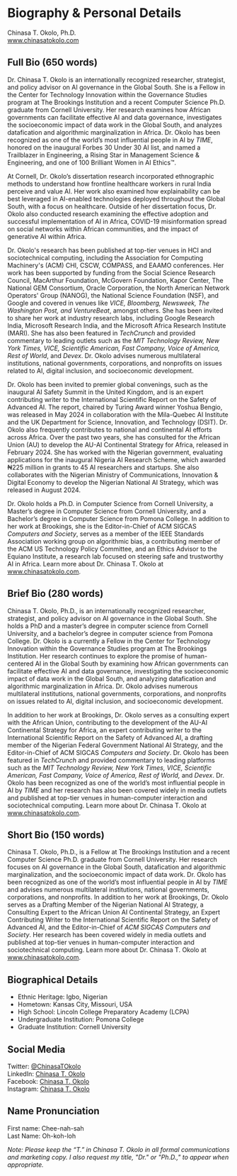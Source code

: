 # Biography & Personal Details
Chinasa T. Okolo, Ph.D. \
www.chinasatokolo.com

## Full Bio (650 words)
Dr. Chinasa T. Okolo is an internationally recognized researcher, strategist, and policy advisor on AI governance in the Global South. She is a Fellow in the Center for Technology Innovation within the Governance Studies program at The Brookings Institution and a recent Computer Science Ph.D. graduate from Cornell University. Her research examines how African governments can facilitate effective AI and data governance, investigates the socioeconomic impact of data work in the Global South, and analyzes datafication and algorithmic marginalization in Africa. Dr. Okolo has been recognized as one of the world’s most influential people in AI by _TIME_, honored on the inaugural Forbes 30 Under 30 AI list, and named a Trailblazer in Engineering, a Rising Star in Management Science & Engineering, and one of 100 Brilliant Women in AI Ethics™.
 
At Cornell, Dr. Okolo’s dissertation research incorporated ethnographic methods to understand how frontline healthcare workers in rural India perceive and value AI. Her work also examined how explainability can be best leveraged in AI-enabled technologies deployed throughout the Global South, with a focus on healthcare. Outside of her dissertation focus, Dr. Okolo also conducted research examining the effective adoption and successful implementation of AI in Africa, COVID-19 misinformation spread on social networks within African communities, and the impact of generative AI within Africa.

Dr. Okolo's research has been published at top-tier venues in HCI and sociotechnical computing, including the Association for Computing Machinery's (ACM) CHI, CSCW, COMPASS, and EAAMO conferences. Her work has been supported by funding from the Social Science Research Council, MacArthur Foundation, McGovern Foundation, Kapor Center, The National GEM Consortium, Oracle Corporation, the North American Network Operators' Group (NANOG), the National Science Foundation (NSF), and Google and covered in venues like _VICE, Bloomberg, Newsweek, The Washington Post, and VentureBeat_, amongst others. She has been invited to share her work at industry research labs, including Google Research India, Microsoft Research India, and the Microsoft Africa Research Institute (MARI). She has also been featured in _TechCrunch_ and provided commentary to leading outlets such as the _MIT Technology Review, New York Times, VICE, Scientific American, Fast Company, Voice of America, Rest of World_, and _Devex_. Dr. Okolo advises numerous multilateral institutions, national governments, corporations, and nonprofits on issues related to AI, digital inclusion, and socioeconomic development.

Dr. Okolo has been invited to premier global convenings, such as the inaugural AI Safety Summit in the United Kingdom, and is an expert contributing writer to the International Scientific Report on the Safety of Advanced AI. The report, chaired by Turing Award winner Yoshua Bengio, was released in May 2024 in collaboration with the Mila-Quebec AI Institute and the UK Department for Science, Innovation, and Technology (DSIT). Dr. Okolo also frequently contributes to national and continental AI efforts across Africa. Over the past two years, she has consulted for the African Union (AU) to develop the AU-AI Continental Strategy for Africa, released in February 2024. She has worked with the Nigerian government, evaluating applications for the inaugural Nigeria AI Research Scheme, which awarded ₦225 million in grants to 45 AI researchers and startups. She also collaborates with the Nigerian Ministry of Communications, Innovation & Digital Economy to develop the Nigerian National AI Strategy, which was released in August 2024.
 
Dr. Okolo holds a Ph.D. in Computer Science from Cornell University, a Master’s degree in Computer Science from Cornell University, and a Bachelor’s degree in Computer Science from Pomona College. In addition to her work at Brookings, she is the Editor-in-Chief of ACM SIGCAS _Computers and Society_, serves as a member of the IEEE Standards Association working group on algorithmic bias, a contributing member of the ACM US Technology Policy Committee, and an Ethics Advisor to the Equiano Institute, a research lab focused on steering safe and trustworthy AI in Africa. Learn more about Dr. Chinasa T. Okolo at www.chinasatokolo.com.

## Brief Bio (280 words)
Chinasa T. Okolo, Ph.D., is an internationally recognized researcher, strategist, and policy advisor on AI governance in the Global South. She holds a PhD and a master’s degree in computer science from Cornell University, and a bachelor’s degree in computer science from Pomona College. Dr. Okolo is a currently a Fellow in the Center for Technology Innovation within the Governance Studies program at The Brookings Institution. Her research continues to explore the promise of human-centered AI in the Global South by examining how African governments can facilitate effective AI and data governance, investigating the socioeconomic impact of data work in the Global South, and analyzing datafication and algorithmic marginalization in Africa. Dr. Okolo advises numerous multilateral institutions, national governments, corporations, and nonprofits on issues related to AI, digital inclusion, and socioeconomic development.

In addition to her work at Brookings, Dr. Okolo serves as a consulting expert with the African Union, contributing to the development of the AU-AI Continental Strategy for Africa, an expert contributing writer to the International Scientific Report on the Safety of Advanced AI, a drafting member of the Nigerian Federal Government National AI Strategy, and the Editor-in-Chief of ACM SIGCAS _Computers and Society_. Dr. Okolo has been featured in _TechCrunch_ and provided commentary to leading platforms such as the _MIT Technology Review, New York Times, VICE, Scientific American, Fast Company, Voice of America, Rest of World,_ and _Devex_. Dr. Okolo has been recognized as one of the world’s most influential people in AI by _TIME_ and her research has also been covered widely in media outlets and published at top-tier venues in human-computer interaction and sociotechnical computing. Learn more about Dr. Chinasa T. Okolo at www.chinasatokolo.com.

## Short Bio (150 words)
Chinasa T. Okolo, Ph.D., is a Fellow at The Brookings Institution and a recent Computer Science Ph.D. graduate from Cornell University. Her research focuses on AI governance in the Global South, datafication and algorithmic marginalization, and the socioeconomic impact of data work. Dr. Okolo has been recognized as one of the world’s most influential people in AI by _TIME_ and advises numerous multilateral institutions, national governments, corporations, and nonprofits. In addition to her work at Brookings, Dr. Okolo serves as a Drafting Member of the Nigerian National AI Strategy, a Consulting Expert to the African Union AI Continental Strategy, an Expert Contributing Writer to the International Scientific Report on the Safety of Advanced AI, and the Editor-in-Chief of _ACM SIGCAS Computers and Society_. Her research has been covered widely in media outlets and published at top-tier venues in human-computer interaction and sociotechnical computing. Learn more about Dr. Chinasa T. Okolo at www.chinasatokolo.com. 

## Biographical Details
* Ethnic Heritage: Igbo, Nigerian
* Hometown: Kansas City, Missouri, USA
* High School: Lincoln College Preparatory Academy (LCPA)
* Undergraduate Institution: Pomona College
* Graduate Institution: Cornell University

## Social Media
Twitter: [@ChinasaTOkolo](https://www.twitter.com/ChinasaTOkolo) \
LinkedIn: [Chinasa T. Okolo](https://www.linkedin.com/in/chinasatokolo) \
Facebook: [Chinasa T. Okolo](https://www.facebook.com/ChinasaTOkolo) \
Instagram: [Chinasa T. Okolo](https://www.instagram.com/ChinasaTOkolo)

## Name Pronunciation
First name: Chee-nah-sah 		
Last Name: Oh-koh-loh



_Note: Please keep the “T.” in Chinasa T. Okolo in all formal communications and marketing copy. I also request my title, "Dr." or "Ph.D.," to appear when appropriate._
